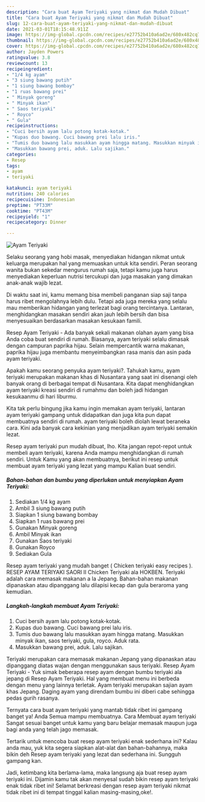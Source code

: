```yaml
---
description: "Cara buat Ayam Teriyaki yang nikmat dan Mudah Dibuat"
title: "Cara buat Ayam Teriyaki yang nikmat dan Mudah Dibuat"
slug: 12-cara-buat-ayam-teriyaki-yang-nikmat-dan-mudah-dibuat
date: 2021-03-01T18:15:48.911Z
image: https://img-global.cpcdn.com/recipes/e27752b410a6ad2e/680x482cq70/ayam-teriyaki-foto-resep-utama.jpg
thumbnail: https://img-global.cpcdn.com/recipes/e27752b410a6ad2e/680x482cq70/ayam-teriyaki-foto-resep-utama.jpg
cover: https://img-global.cpcdn.com/recipes/e27752b410a6ad2e/680x482cq70/ayam-teriyaki-foto-resep-utama.jpg
author: Jayden Powers
ratingvalue: 3.8
reviewcount: 13
recipeingredient:
- "1/4 kg ayam"
- "3 siung bawang putih"
- "1 siung bawang bombay"
- "1 ruas bawang prei"
- " Minyak goreng"
- " Minyak ikan"
- " Saos teriyaki"
- " Royco"
- " Gula"
recipeinstructions:
- "Cuci bersih ayam lalu potong kotak-kotak."
- "Kupas duo bawang. Cuci bawang prei lalu iris."
- "Tumis duo bawang lalu masukkan ayam hingga matang. Masukkan minyak ikan, saos teriyaki, gula, royco. Aduk rata."
- "Masukkan bawang prei, aduk. Lalu sajikan."
categories:
- Resep
tags:
- ayam
- teriyaki

katakunci: ayam teriyaki 
nutrition: 240 calories
recipecuisine: Indonesian
preptime: "PT33M"
cooktime: "PT43M"
recipeyield: "1"
recipecategory: Dinner

---
```



![Ayam Teriyaki](https://img-global.cpcdn.com/recipes/e27752b410a6ad2e/680x482cq70/ayam-teriyaki-foto-resep-utama.jpg)

Selaku seorang yang hobi masak, menyediakan hidangan nikmat untuk keluarga merupakan hal yang memuaskan untuk kita sendiri. Peran seorang  wanita bukan sekedar mengurus rumah saja, tetapi kamu juga harus menyediakan keperluan nutrisi tercukupi dan juga masakan yang dimakan anak-anak wajib lezat.

Di waktu  saat ini, kamu memang bisa membeli panganan siap saji tanpa harus ribet mengolahnya lebih dulu. Tetapi ada juga mereka yang selalu mau memberikan hidangan yang terlezat bagi orang tercintanya. Lantaran, menghidangkan masakan sendiri akan jauh lebih bersih dan bisa menyesuaikan berdasarkan masakan kesukaan famili. 

Resep Ayam Teriyaki - Ada banyak sekali makanan olahan ayam yang bisa Anda coba buat sendiri di rumah. Biasanya, ayam teriyaki selalu dimasak dengan campuran paprika hijau. Selain mempercantik warna makanan, paprika hijau juga membantu menyeimbangkan rasa manis dan asin pada ayam teriyaki.

Apakah kamu seorang penyuka ayam teriyaki?. Tahukah kamu, ayam teriyaki merupakan makanan khas di Nusantara yang saat ini disenangi oleh banyak orang di berbagai tempat di Nusantara. Kita dapat menghidangkan ayam teriyaki kreasi sendiri di rumahmu dan boleh jadi hidangan kesukaanmu di hari liburmu.

Kita tak perlu bingung jika kamu ingin memakan ayam teriyaki, lantaran ayam teriyaki gampang untuk didapatkan dan juga kita pun dapat membuatnya sendiri di rumah. ayam teriyaki boleh diolah lewat beraneka cara. Kini ada banyak cara kekinian yang menjadikan ayam teriyaki semakin lezat.

Resep ayam teriyaki pun mudah dibuat, lho. Kita jangan repot-repot untuk membeli ayam teriyaki, karena Anda mampu menghidangkan di rumah sendiri. Untuk Kamu yang akan membuatnya, berikut ini resep untuk membuat ayam teriyaki yang lezat yang mampu Kalian buat sendiri.

<!--inarticleads1-->

##### Bahan-bahan dan bumbu yang diperlukan untuk menyiapkan Ayam Teriyaki:

1. Sediakan 1/4 kg ayam
1. Ambil 3 siung bawang putih
1. Siapkan 1 siung bawang bombay
1. Siapkan 1 ruas bawang prei
1. Gunakan  Minyak goreng
1. Ambil  Minyak ikan
1. Gunakan  Saos teriyaki
1. Gunakan  Royco
1. Sediakan  Gula


Resep ayam teriyaki yang mudah banget ( Chicken teriyaki easy recipes ). RESEP AYAM TERIYAKI SAORI II Chicken Teriyaki ala HOKBEN. Teriyaki adalah cara memasak makanan a la Jepang. Bahan-bahan makanan dipanaskan atau dipanggang lalu dilapisi kecap dan gula beraroma yang kemudian. 

<!--inarticleads2-->

##### Langkah-langkah membuat Ayam Teriyaki:

1. Cuci bersih ayam lalu potong kotak-kotak.
1. Kupas duo bawang. Cuci bawang prei lalu iris.
1. Tumis duo bawang lalu masukkan ayam hingga matang. Masukkan minyak ikan, saos teriyaki, gula, royco. Aduk rata.
1. Masukkan bawang prei, aduk. Lalu sajikan.


Teriyaki merupakan cara memasak makanan Jepang yang dipanaskan atau dipanggang diatas wajan dengan menggunakan saus teriyaki. Resep Ayam Teriyaki - Yuk simak beberapa resep ayam dengan bumbu teriyaki ala jepang di Resep Ayam Teriyaki. Hal yang membuat menu ini berbeda dengan menu yang lainnya terletak. Ayam teriyaki merupakan sajian ayam khas Jepang. Daging ayam yang direndam bumbu ini diberi cabe sehingga pedas gurih rasanya. 

Ternyata cara buat ayam teriyaki yang mantab tidak ribet ini gampang banget ya! Anda Semua mampu membuatnya. Cara Membuat ayam teriyaki Sangat sesuai banget untuk kamu yang baru belajar memasak maupun juga bagi anda yang telah jago memasak.

Tertarik untuk mencoba buat resep ayam teriyaki enak sederhana ini? Kalau anda mau, yuk kita segera siapkan alat-alat dan bahan-bahannya, maka bikin deh Resep ayam teriyaki yang lezat dan sederhana ini. Sungguh gampang kan. 

Jadi, ketimbang kita berlama-lama, maka langsung aja buat resep ayam teriyaki ini. Dijamin kamu tak akan menyesal sudah bikin resep ayam teriyaki enak tidak ribet ini! Selamat berkreasi dengan resep ayam teriyaki nikmat tidak ribet ini di tempat tinggal kalian masing-masing,oke!.


